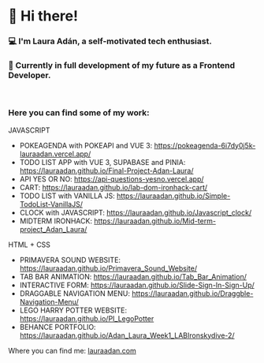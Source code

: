 <h1>👋 Hi there!</h1>
<h3>
💻  I'm Laura Adán, a self-motivated tech enthusiast.
</h3>
<h3>
🌱 Currently in full development of my future as a Frontend Developer.
</h3>
<br>
<h3> Here you can find some of my work: </h3>
<p>
  
  JAVASCRIPT 
 
  - POKEAGENDA with POKEAPI and VUE 3: https://pokeagenda-6i7dy0j5k-lauraadan.vercel.app/ 
  - TODO LIST APP with VUE 3, SUPABASE and PINIA: https://lauraadan.github.io/Final-Project-Adan-Laura/
  - API YES OR NO: https://api-questions-yesno.vercel.app/
  - CART: https://lauraadan.github.io/lab-dom-ironhack-cart/
  - TODO LIST with VANILLA JS: https://lauraadan.github.io/Simple-TodoList-VanillaJS/
  - CLOCK with JAVASCRIPT: https://lauraadan.github.io/Javascript_clock/
  - MIDTERM IRONHACK: https://lauraadan.github.io/Mid-term-project_Adan_Laura/
  
  HTML + CSS
  
  - PRIMAVERA SOUND WEBSITE:  https://lauraadan.github.io/Primavera_Sound_Website/
  - TAB BAR ANIMATION: https://lauraadan.github.io/Tab_Bar_Animation/
  - INTERACTIVE FORM: https://lauraadan.github.io/Slide-Sign-In-Sign-Up/
  - DRAGGABLE NAVIGATION MENU: https://lauraadan.github.io/Draggble-Navigation-Menu/
  - LEGO HARRY POTTER WEBSITE: https://lauraadan.github.io/PI_LegoPotter
  - BEHANCE PORTFOLIO: https://lauraadan.github.io/Adan_Laura_Week1_LABIronskydive-2/
</p>

<p>
Where you can find me: <a href="https://lauraadan.com">lauraadan.com</a>
</p>


